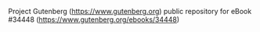 Project Gutenberg (https://www.gutenberg.org) public repository for eBook #34448 (https://www.gutenberg.org/ebooks/34448)
